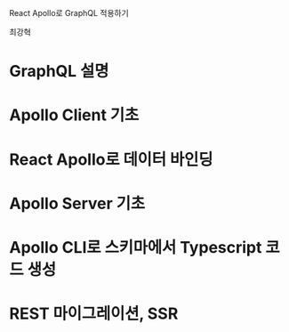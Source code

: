 React Apollo로 GraphQL 적용하기

최강혁

# GraphQL 설명
# Apollo Client 기초
# React Apollo로 데이터 바인딩
# Apollo Server 기초
# Apollo CLI로 스키마에서 Typescript 코드 생성
# REST 마이그레이션, SSR

